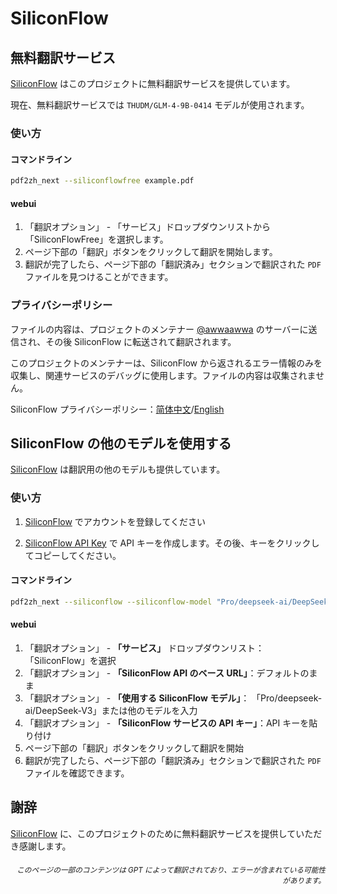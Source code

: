 # SiliconFlow

## 無料翻訳サービス

[SiliconFlow](https://siliconflow.cn) はこのプロジェクトに無料翻訳サービスを提供しています。

現在、無料翻訳サービスでは `THUDM/GLM-4-9B-0414` モデルが使用されます。

### 使い方

#### コマンドライン

```bash
pdf2zh_next --siliconflowfree example.pdf 
```

#### webui

1. 「翻訳オプション」 - 「サービス」ドロップダウンリストから「SiliconFlowFree」を選択します。
2. ページ下部の「翻訳」ボタンをクリックして翻訳を開始します。
3. 翻訳が完了したら、ページ下部の「翻訳済み」セクションで翻訳された `PDF` ファイルを見つけることができます。


### プライバシーポリシー

ファイルの内容は、プロジェクトのメンテナー [@awwaawwa](https://github.com/awwaawwa) のサーバーに送信され、その後 SiliconFlow に転送されて翻訳されます。

このプロジェクトのメンテナーは、SiliconFlow から返されるエラー情報のみを収集し、関連サービスのデバッグに使用します。ファイルの内容は収集されません。

SiliconFlow プライバシーポリシー：[简体中文](https://docs.siliconflow.cn/cn/legals/privacy-policy)/[English](https://docs.siliconflow.cn/en/legals/privacy-policy)



## SiliconFlow の他のモデルを使用する

[SiliconFlow](https://siliconflow.cn) は翻訳用の他のモデルも提供しています。

### 使い方

1. [SiliconFlow](https://siliconflow.cn) でアカウントを登録してください

2. [SiliconFlow API Key](https://cloud.siliconflow.cn/me/account/ak) で API キーを作成します。その後、キーをクリックしてコピーしてください。

#### コマンドライン

```bash
pdf2zh_next --siliconflow --siliconflow-model "Pro/deepseek-ai/DeepSeek-V3" --siliconflow-api-key <your-api-key> example.pdf
```

#### webui

1. 「翻訳オプション」 - **「サービス」** ドロップダウンリスト： 「SiliconFlow」を選択
2. 「翻訳オプション」 - **「SiliconFlow API のベース URL」**：デフォルトのまま
3. 「翻訳オプション」 - **「使用する SiliconFlow モデル」**： 「Pro/deepseek-ai/DeepSeek-V3」または他のモデルを入力
4. 「翻訳オプション」 - **「SiliconFlow サービスの API キー」**：API キーを貼り付け
5. ページ下部の「翻訳」ボタンをクリックして翻訳を開始
6. 翻訳が完了したら、ページ下部の「翻訳済み」セクションで翻訳された `PDF` ファイルを確認できます。


## 謝辞

[SiliconFlow](https://siliconflow.cn) に、このプロジェクトのために無料翻訳サービスを提供していただき感謝します。

<div align="right"> 
<h6><small>このページの一部のコンテンツは GPT によって翻訳されており、エラーが含まれている可能性があります。</small></h6>
